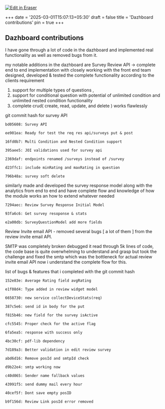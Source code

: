 <p><a target="_blank" href="https://app.eraser.io/workspace/QZoQvOdOCBE9sX4awMOC" id="edit-in-eraser-github-link"><img alt="Edit in Eraser" src="https://firebasestorage.googleapis.com/v0/b/second-petal-295822.appspot.com/o/images%2Fgithub%2FOpen%20in%20Eraser.svg?alt=media&amp;token=968381c8-a7e7-472a-8ed6-4a6626da5501"></a></p>

+++
date = '2025-03-01T15:07:13+05:30'
draft = false
title = 'Dazhboard contributions'
pin = true
+++

## Dazhboard contributions
I have gone through a lot of code in the dazhboard and implemented real functionality as well as removed bugs from it.



my notable additions in the dazhboard are Survey Review API -> complete end to end implementation with closely working with the front end team designed, developed & tested the complete functionality according to the clients requirement 

1. support for multiple types of questions , 
2. support for conditional question with potential of unlimited condition and unlimited nested condition functionality
3. complete crud( create, read, update, and delete ) works flawlessly


git commit hash for survey API

```
bd05608: Survey API
```
```
ee901ea: Ready for test the req res api/surveys put & post
```
```
16fd0b7: Multi Condition and Nested Condition support
```
```
395aee5: JOI validations used for survey api
```
```
2369daf: endpoints renamed /surveys instead of /survey
```
```
d23ffc1: include minRating and maxRating in question
```
```
796b48a: survey soft delete
```


similarly made and developed the survey response model along with the analytics from end to end and have complete flow and knowledge of how the module works an how to extend whatever needed

```
7294aec: Review Survey Response Initial Model
```
```
93fa6c6: Get survey resoponse & stats
```
```
e2a00db: SurveyQuestionModel add more fields
```
Review Invite email API - removed several bugs [ a lot of them ] from the review invite email API.

SMTP was completely broken debugged it read through 5k lines of code, the code base is quite overwhelming to understand and grasp but took the challenge and fixed the smtp which was the bottleneck for actual review invite email API now i understand the complete flow for this. 



list of bugs & features that i completed with the git commit hash

```
152e83e: Average Rating field avgRating
```
```
e1f08d4: Type added in review widget model
```
```
6658730: new service collectDeviceStats(req)
```
```
387c5e6: send id in body for the put
```
```
f815b46: new field for the survey isActive
```
```
cfc5545: Proper check for the active flag
```
```
6fa5ea5: response with success only
```
```
4bc30cf: pdf-lib dependency
```
```
7d189a3: Better validation in edit review survey
```
```
abd6d16: Remove posId and smtpId check
```
```
d9b22e4: smtp working now
```
```
c40d065: Sender name fallback values
```
```
43991f5: send dummy mail every hour
```
```
40cef5f: Dont save empty posID
```
```
b9f156d: Review Link posId error removed
```




<!--- Eraser file: https://app.eraser.io/workspace/QZoQvOdOCBE9sX4awMOC --->